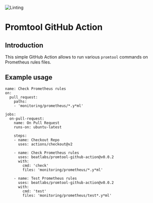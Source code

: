 ![Linting](https://github.com/beatlabs/promtool-github-action/workflows/Linting/badge.svg)
# Promtool GitHub Action

## Introduction
This simple GitHub Action allows to run various `promtool` commands on Prometheus rules files.

## Example usage

```
name: Check Prometheus rules
on:
  pull_request:
    paths:
    - 'monitoring/prometheus/*.y*ml'

jobs:
  on-pull-request:
    name: On Pull Request
    runs-on: ubuntu-latest

    steps:
    - name: Checkout Repo
      uses: actions/checkout@v2

    - name: Check Prometheus rules
      uses: beatlabs/promtool-github-action@v0.0.2
      with:
        cmd: 'check'
        files: 'monitoring/prometheus/*.y*ml'

    - name: Test Prometheus rules
      uses: beatlabs/promtool-github-action@v0.0.2
      with:
        cmd: 'test'
        files: 'monitoring/prometheus/test*.y*ml'
```
